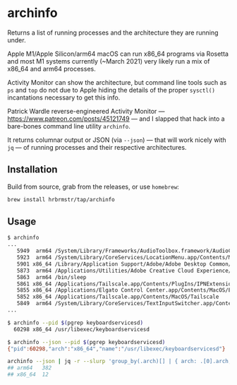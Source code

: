 #  archinfo

Returns a list of running processes and the architecture they are running under.

Apple M1/Apple Silicon/arm64 macOS can run x86_64 programs via Rosetta and most M1 systems currently (~March 2021) very likely run a mix of x86_64 and arm64 processes.

Activity Monitor can show the architecture, but command line tools such as `ps` and `top` do not due to Apple hiding the details of the proper `sysctl()` incantations necessary to get this info.

Patrick Wardle reverse-engineered Activity Monitor — <https://www.patreon.com/posts/45121749> — and I slapped that hack into a bare-bones command line utility `archinfo`.

It returns columnar output or JSON (via `--json`) — that will work nicely with `jq` — of running processes and their respective architectures.

## Installation

Build from source, grab from the releases, or use `homebrew`:

```bash
brew install hrbrmstr/tap/archinfo
```

## Usage

```bash
$ archinfo
...
   5949  arm64 /System/Library/Frameworks/AudioToolbox.framework/AudioComponentRegistrar
   5923  arm64 /System/Library/CoreServices/LocationMenu.app/Contents/MacOS/LocationMenu
   5901 x86_64 /Library/Application Support/Adobe/Adobe Desktop Common/IPCBox/AdobeIPCBroker.app/Contents/MacOS/AdobeIPCBroker
   5873  arm64 /Applications/Utilities/Adobe Creative Cloud Experience/CCXProcess/CCXProcess.app/Contents/MacOS/../libs/Adobe_CCXProcess.node
   5863  arm64 /bin/sleep
   5861 x86_64 /Applications/Tailscale.app/Contents/PlugIns/IPNExtension.appex/Contents/MacOS/IPNExtension
   5855 x86_64 /Applications/Elgato Control Center.app/Contents/MacOS/Elgato Control Center
   5852 x86_64 /Applications/Tailscale.app/Contents/MacOS/Tailscale
   5849  arm64 /System/Library/CoreServices/TextInputSwitcher.app/Contents/MacOS/TextInputSwitcher
...
```

```bash
$ archinfo --pid $(pgrep keyboardservicesd)
  60298 x86_64 /usr/libexec/keyboardservicesd

$ archinfo --json --pid $(pgrep keyboardservicesd)
{"pid":60298,"arch":"x86_64","name":"/usr/libexec/keyboardservicesd"}
```

```bash
archinfo --json | jq -r --slurp 'group_by(.arch)[] | { arch: .[0].arch, count: length } | [ .arch, .count ] | @tsv'
## arm64   382
## x86_64  12
```
